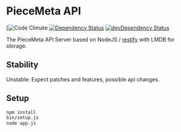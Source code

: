 # PieceMeta API

[![Code Climate](https://codeclimate.com/github/PieceMeta/piecemeta-api/compare/lmdb) [![Dependency Status](https://david-dm.org/PieceMeta/piecemeta-api/lmdb.svg)](https://david-dm.org/PieceMeta/piecemeta-api/lmdb) [![devDependency Status](https://david-dm.org/PieceMeta/piecemeta-api/lmdb/dev-status.svg)](https://david-dm.org/PieceMeta/piecemeta-api/lmdb#info=devDependencies)

The PieceMeta API Server based on NodeJS / [restify](https://github.com/mcavage/node-restify) with LMDB for storage.

## Stability

Unstable: Expect patches and features, possible api changes.

## Setup

```bash
npm install
bin/setup.js
node app.js
```
